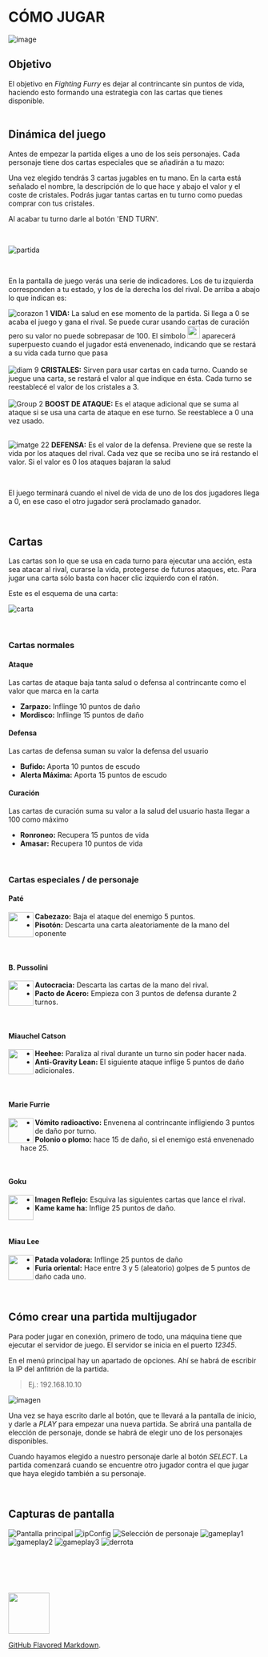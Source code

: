 # CÓMO JUGAR

![image](https://user-images.githubusercontent.com/62404395/119480386-e52f1200-bd51-11eb-8374-c76b9740d175.png)
<br>


## Objetivo

El objetivo en _Fighting Furry_ es dejar al contrincante sin puntos de vida, haciendo esto formando una estrategia con las cartas que tienes disponible.
<br> <br>

## Dinámica del juego

Antes de empezar la partida eliges a uno de los seis personajes. Cada personaje tiene dos cartas especiales que se añadirán a tu mazo:

Una vez elegido tendrás 3 cartas jugables en tu mano. En la carta está señalado el nombre, la descripción de lo que hace y abajo el valor y el coste de cristales. Podrás jugar tantas cartas en tu turno como puedas comprar con tus cristales.

Al acabar tu turno darle al botón 'END TURN'.


<br>

![partida](https://user-images.githubusercontent.com/62404395/119748164-92aa3e80-be94-11eb-93ab-ccd79ba817a5.png)


<br>

En la pantalla de juego verás una serie de indicadores. Los de tu izquierda corresponden a tu estado, y los de la derecha los del rival.
De arriba a abajo lo que indican es:
<br>

![corazon 1](https://user-images.githubusercontent.com/62404395/119746942-f1ba8400-be91-11eb-95af-d59453af44b5.png)
**VIDA:**    La salud en ese momento de la partida. Si llega a 0 se acaba el juego y gana el rival. Se puede curar usando cartas de curación pero su valor no puede sobrepasar de 100. El símbolo <img src="https://user-images.githubusercontent.com/62404395/119478324-03940e00-bd50-11eb-810e-c39d203c2901.png" width=25> aparecerá superpuesto cuando el jugador está envenenado, indicando que se restará a su vida cada turno que pasa  <br><br>
![diam 9](https://user-images.githubusercontent.com/62404395/119746895-d3548880-be91-11eb-92cc-e4a04f6b7ba7.png)
**CRISTALES:**    Sirven para usar cartas en cada turno. Cuando se juegue una carta, se restará el valor al que indique en ésta. Cada turno se reestablecé el valor de los cristales a 3.<br><br>
![Group 2](https://user-images.githubusercontent.com/62404395/119746903-d8193c80-be91-11eb-9e66-69b73d1db78a.png)
 **BOOST DE ATAQUE:**   Es el ataque adicional que se suma al ataque si se usa una carta de ataque en ese turno. Se reestablece a 0 una vez usado. <br><br>

![imatge 22](https://user-images.githubusercontent.com/62404395/119746793-91c3dd80-be91-11eb-8770-9ff04283c363.png) **DEFENSA:**    Es el valor de la defensa. Previene que se reste la vida por los ataques del rival. Cada vez que se reciba uno se irá restando el valor. Si el valor es 0 los ataques bajaran la salud





<br>

El juego terminará cuando el nivel de vida de uno de los dos jugadores llega a 0, en ese caso el otro jugador será proclamado ganador.

<br>

## Cartas

Las cartas son lo que se usa en cada turno para ejecutar una acción, esta sea atacar al rival, curarse la vida, protegerse de futuros ataques, etc. Para jugar una carta sólo basta con hacer clic izquierdo con el ratón.

Este es el esquema de una carta:

![carta](https://user-images.githubusercontent.com/62404395/119485205-1827d480-bd57-11eb-8645-929d0c471520.png)

<br>

### Cartas normales

#### Ataque

Las cartas de ataque baja tanta salud o defensa al contrincante como el valor que marca en la carta

- **Zarpazo:** Inflinge 10 puntos de daño 
- **Mordisco:** Inflinge 15 puntos de daño 

#### Defensa

Las cartas de defensa suman su valor la defensa del usuario

- **Bufido:** Aporta 10 puntos de escudo 
- **Alerta Máxima:** Aporta 15 puntos de escudo

#### Curación

Las cartas de curación suma su valor a la salud del usuario hasta llegar a 100 como máximo

- **Ronroneo:** Recupera 15 puntos de vida
- **Amasar:** Recupera 10 puntos de vida 

<br>

### Cartas especiales / de personaje

#### Paté
<img src="https://user-images.githubusercontent.com/62404395/119474767-d003b480-bd4c-11eb-9631-1f36861e566f.png" width=50 align=left>

- **Cabezazo:** Baja el ataque del enemigo 5 puntos.
- **Pisotón:** Descarta una carta aleatoriamente de la mano del oponente

<br>

#### B. Pussolini
<img src="https://user-images.githubusercontent.com/62404395/119474730-c5e1b600-bd4c-11eb-9411-c1d1e5b56a9e.png" width=50 align=left>

- **Autocracia:** Descarta las cartas de la mano del rival.
- **Pacto de Acero:** Empieza con 3 puntos de defensa  durante 2 turnos.

<br>

#### Miauchel Catson
<img src="https://user-images.githubusercontent.com/62404395/119474974-fa557200-bd4c-11eb-90ab-9e1e25f4c6b7.png" width=50 align=left>

- **Heehee:** Paraliza al rival durante un turno sin poder hacer nada.
- **Anti-Gravity Lean:** El siguiente ataque inflige 5 puntos de daño adicionales.

<br>

#### Marie Furrie
<img src="https://user-images.githubusercontent.com/62404395/119474826-db56e000-bd4c-11eb-906d-59e90ac90c9c.png" width=50 align=left>

- **Vómito radioactivo:** Envenena al contrincante infligiendo 3 puntos de daño por turno.
- **Polonio o plomo:** hace 15 de daño, si el enemigo está envenenado hace 25. 

<br>

#### Goku
<img src="https://user-images.githubusercontent.com/62404395/119474268-4358f680-bd4c-11eb-854e-7ff489064fe1.png" width=50 align=left>

- **Imagen Reflejo:** Esquiva las siguientes cartas que lance el rival.
- **Kame kame ha:** Inflige 25 puntos de daño.

<br>

#### Miau Lee
<img src="https://user-images.githubusercontent.com/62404395/119474885-e873cf00-bd4c-11eb-8505-9767715d42e8.png" width=50 align=left>

- **Patada voladora:** Inflinge 25 puntos de daño
- **Furia oriental:**  Hace entre 3 y 5 (aleatorio) golpes de 5 puntos de daño cada uno.

<br>

## Cómo crear una partida multijugador

Para poder jugar en conexión, primero de todo, una máquina tiene que ejecutar el servidor de juego. El servidor se inicia en el puerto _12345_.

En el menú principal hay un apartado de opciones. Ahí se habrá de escribir la IP del anfitrión de la partida.
> Ej.: 192.168.10.10

![imagen](https://user-images.githubusercontent.com/62404395/119744846-2710a300-be8d-11eb-82a1-55b904284db1.png)


Una vez se haya escrito darle al botón, que te llevará a la pantalla de inicio, y darle a _PLAY_ para empezar una nueva partida. Se abrirá una pantalla de elección de personaje, donde se habrá de elegir uno de los personajes disponibles.

Cuando hayamos elegido a nuestro personaje darle al botón _SELECT_. La partida comenzará cuando se encuentre otro jugador contra el que jugar que haya elegido también a su personaje.



<br>

<!--

## CÓMO EJECUTAR


#### Servidor

**JAR:** No disponible aún


#### Cliente

**WEB:** Se introduce la IP del anfitrión en la barra del navegador con el puerto *8080*
> p. ej: 192.168.10.10:8080/

**JAR:** No disponible aún

-->

## Capturas de pantalla

![Pantalla principal](https://user-images.githubusercontent.com/62404395/119497532-fdf4f300-bd64-11eb-97dc-997d95e1f9f3.png)
![ipConfig](https://user-images.githubusercontent.com/62404395/119747812-cfc20100-be93-11eb-87e4-8a27b27c0aaa.png)
![Selección de personaje](https://user-images.githubusercontent.com/62404395/119497425-d9991680-bd64-11eb-9a55-2cef2cd5059c.png)
![gameplay1](https://user-images.githubusercontent.com/62404395/119495343-9ccc2000-bd62-11eb-8fad-f0b188f15f59.png)
![gameplay2](https://user-images.githubusercontent.com/62404395/119495347-9d64b680-bd62-11eb-8f3d-d39b78cf2543.png)
![gameplay3](https://user-images.githubusercontent.com/62404395/119495349-9e95e380-bd62-11eb-8aa1-e3eda3a8ac91.png)
![derrota](https://user-images.githubusercontent.com/62404395/119747746-a7d29d80-be93-11eb-88f9-095ea1c65c7b.png)


<br>

<!--## FAQ-->






<!--haha html go-->
<br> <br>


<img src="https://user-images.githubusercontent.com/62404395/119477435-3e497680-bd4f-11eb-9bfc-0b9ef5a0f3af.png" width=82 align=center>




 [GitHub Flavored Markdown](https://guides.github.com/features/mastering-markdown/).
